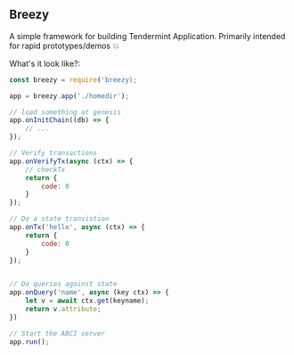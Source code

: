 ## Breezy

A simple framework for building Tendermint Application.  Primarily intended for rapid prototypes/demos :boom:

What's it look like?:
```javascript
const breezy = require('breezy);

app = breezy.app('./homedir');

// load something at genesis
app.onInitChain((db) => {
    // ...
});

// Verify transactions
app.onVerifyTx(async (ctx) => {
    // checkTx
    return {
        code: 0
    }
});

// Do a state transistion
app.onTx('hello', async (ctx) => {
    return {
        code: 0
    }
});


// Do queries against state
app.onQuery('name', async (key ctx) => {
    let v = await ctx.get(keyname);
    return v.attribute;
})

// Start the ABCI server
app.run();
```